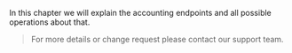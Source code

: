 In this chapter we will explain the accounting endpoints and all possible operations about that.
> For more details or change request please contact our support team.